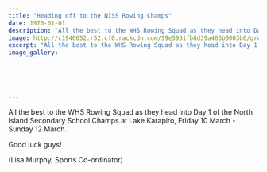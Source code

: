 ```yaml
---
title: "Heading off to the NISS Rowing Champs"
date: 1970-01-01
description: "All the best to the WHS Rowing Squad as they head into Day 1 of the North Island Secondary School Champs at Lake Karapiro, Friday 10 March - Sunday 12 March."
image: http://c1940652.r52.cf0.rackcdn.com/59e5951fb8d39a463b0003b6/group-of-students-going.jpg
excerpt: "All the best to the WHS Rowing Squad as they head into Day 1 of the North Island Secondary School Champs at Lake Karapiro, Friday 10 March - Sunday 12 March."
image_gallery:
    
    
    
    
    
---
```


<p><span>All the best to the WHS Rowing Squad as they head into Day 1 of the North Island Secondary School Champs at Lake Karapiro, Friday 10 March - Sunday 12 March.</span></p>
<p><span>Good luck guys!</span></p>
<p><span>(Lisa Murphy, Sports Co-ordinator)</span></p>

